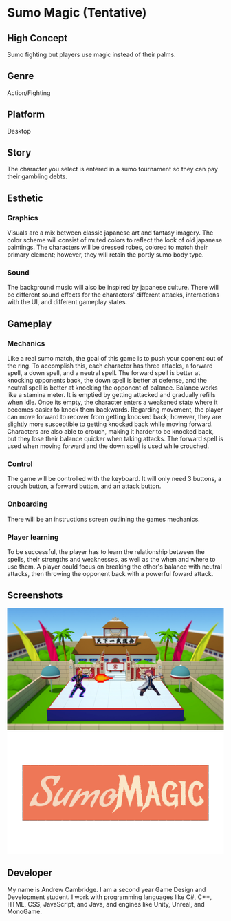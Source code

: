 # Sumo Magic (Tentative)

## High Concept

Sumo fighting but players use magic instead of their palms.

## Genre

Action/Fighting

## Platform

Desktop

## Story

The character you select is entered in a sumo tournament so they can pay their gambling debts.

## Esthetic

### Graphics

Visuals are a mix between classic japanese art and fantasy imagery. The color scheme will consist of muted colors to reflect the look of old japanese paintings. The characters will be dressed robes, colored to match their primary element; however, they will retain the portly sumo body type.

### Sound

The background music will also be inspired by japanese culture. There will be different sound effects for the characters' different attacks, interactions with the UI, and different gameplay states.

## Gameplay

### Mechanics

Like a real sumo match, the goal of this game is to push your oponent out of the ring. To accomplish this, each character has three attacks, a forward spell, a down spell, and a neutral spell. The forward spell is better at knocking opponents back, the down spell is better at defense, and the neutral spell is better at knocking the opponent of balance. Balance works like a stamina meter. It is emptied by getting attacked and gradually refills when idle. Once its empty, the character enters a weakened state where it becomes easier to knock them backwards. Regarding movement, the player can move forward to recover from getting knocked back; however, they are slightly more susceptible to getting knocked back while moving forward. Characters are also able to crouch, making it harder to be knocked back, but they lose their balance quicker when taking attacks. The forward spell is used when moving forward and the down spell is used while crouched.  

### Control

The game will be controlled with the keyboard. It will only need 3 buttons, a crouch button, a forward button, and an attack button.

### Onboarding

There will be an instructions screen outlining the games mechanics.

### Player learning

To be successful, the player has to learn the relationship between the spells, their strengths and weaknesses, as well as the when and where to use them. A player could focus on breaking the other's balance with neutral attacks, then throwing the opponent back with a powerful foward attack.

## Screenshots

<img src="media/examplescreenshot.png" alt="Mockup">
<img src="media/sumomagic.png" alt="Logo">

## Developer

My name is Andrew Cambridge. I am a second year Game Design and Development student. I work with programming languages like C#, C++, HTML, CSS, JavaScript, and Java, and engines like Unity, Unreal, and MonoGame.
